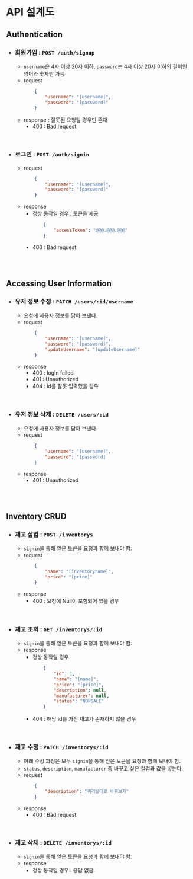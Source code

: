# API 설계도

## Authentication
- ### 회원가입 : `POST /auth/signup`
    - `username`은 4자 이상 20자 이하, `password`는 4자 이상 20자 이하의 길이인 영어와 숫자만 가능
    - request
        ```JSON
            {
                "username": "[username]",
                "password": "[password]"
            }
        ```
    - response : 잘못된 요청일 경우만 존재
        - 400 : Bad request

<br/>

- ### 로그인 : `POST /auth/signin`
    - request
        ```JSON
            {
                "username": "[username]",
                "password": "[password]"
            }
        ```
    - response
        - 정상 동작일 경우 : 토큰을 제공
            ```JSON
                {
                    "accessToken": "@@@.@@@.@@@"
                }
            ```
        - 400 : Bad request

<br/>

<br/>

## Accessing User Information
- ### 유저 정보 수정 : `PATCH /users/:id/username`
    - 요청에 사용자 정보를 담아 보낸다.
    - request
        ```JSON
            {
                "username": "[username]",
                "password": "[password]",
                "updateUsername": "[updateUsername]"
            }
        ```
    - response
      - 400 : logIn failed
      - 401 : Unauthorized
      - 404 : id를 잘못 입력했을 경우

<br/>

- ### 유저 정보 삭제 : `DELETE /users/:id`
    - 요청에 사용자 정보를 담아 보낸다.
    - request
        ```JSON
            {
                "username": "[username]",
                "password": "[password]
            }
        ```
    - response
      - 401 : Unauthorized

<br/>

<br/>

## Inventory CRUD
- ### 재고 삽입 : `POST /inventorys`
    - `signin`을 통해 얻은 토큰을 요청과 함께 보내야 함.
    - request
        ```JSON
            {
                "name": "[inventoryname]",
                "price": "[price]"
            }
        ```
    - response
        - 400 : 요청에 Null이 포함되어 있을 경우

<br/>

- ### 재고 조회 : `GET /inventorys/:id`
    - `signin`을 통해 얻은 토큰을 요청과 함께 보내야 함.
    - response 
        - 정상 동작일 경우
            ```JSON
                {
                    "id": 1,
                    "name": "[name]",
                    "price": "[price]",
                    "description": null,
                    "manufacturer": null,
                    "status": "NONSALE"
                }
            ```
        - 404 : 해당 id를 가진 재고가 존재하지 않을 경우

<br/>

- ### 재고 수정 : `PATCH /inventorys/:id`
    - 아래 수정 과정은 모두 `signin`을 통해 얻은 토큰을 요청과 함께 보내야 함.
    - `status`, `description`, `manufacturer` 중 바꾸고 싶은 컬럼과 값을 넣는다.
    - request 
        ```JSON
            {
                "description": "쿼리빌더로 바꿔보자"
            }
        ```
    - response
        - 400 : Bad request


<br/>

- ### 재고 삭제 : `DELETE /inventorys/:id`
    - `signin`을 통해 얻은 토큰을 요청과 함께 보내야 함.
    - response
        - 정상 동작일 경우 : 응답 없음.